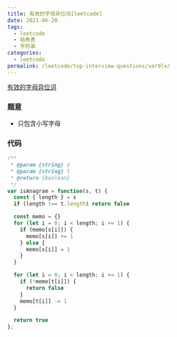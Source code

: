 ```yaml
---
title: 有效的字母异位词[leetcode]
date: 2021-06-20
tags:
  - leetcode
  - 哈希表
  - 字符串
categories:
  - leetcode
permalink: /leetcode/top-interview-questions/xar9lv/
---
```


[有效的字母异位词](https://leetcode-cn.com/leetbook/read/top-interview-questions/xar9lv/)


### 题意
* 只包含小写字母

### 代码
```js
/**
 * @param {string} s
 * @param {string} t
 * @return {boolean}
 */
var isAnagram = function(s, t) {
  const { length } = s
  if (length !== t.length) return false

  const memo = {}
  for (let i = 0; i < length; i += 1) {
    if (memo[s[i]]) {
      memo[s[i]] += 1
    } else {
      memo[s[i]] = 1
    }
  }

  for (let i = 0; i < length; i += 1) {
    if (!memo[t[i]]) {
      return false
    }
    memo[t[i]] -= 1
  }

  return true
};
```

